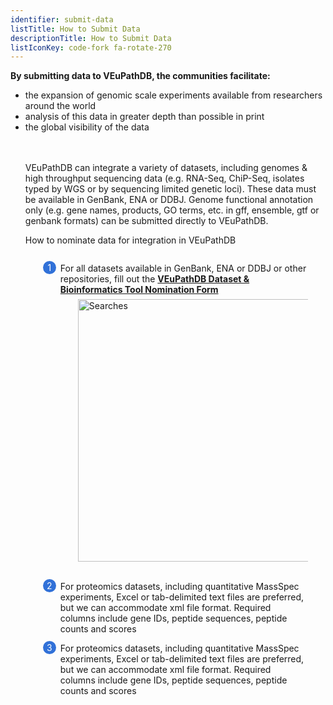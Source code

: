 ```yaml
---
identifier: submit-data
listTitle: How to Submit Data
descriptionTitle: How to Submit Data
listIconKey: code-fork fa-rotate-270
---
```

<style>
  .submit-data-feature {
    margin: auto;
  }
  .submit-data-feature--panels {
    display: flex;
    flex-wrap: wrap;
    align-items: flex-start;
    counter-reset: panel;
  }
  .submit-data-feature--panels > * {
    overflow: hidden;
    margin: 0 2em;
  }
  .submit-data-feature--panels > * > div {
    margin-top: 1em;
    margin-left: 2em;
    position: relative;
  }
  .submit-data-feature--panels > * img {
    margin-left: 2em;
  }
  .submit-data-feature--panels > * > div:before {
    counter-increment: panel;
    content: counter(panel);
    background: #3171d8;
    border-radius: 1em;
    height: 1.5em;
    width: 1.5em;
    display: inline-flex;
    justify-content: center;
    align-items: center;
    margin-right: .5em;
    color: white;
    position: absolute;
    left: -2em;
    top: -0.25em;
  }
     #topright {
    position: absolute;
    right: 1em;
    top: 3em;
    padding-top: 0.5em;
    padding-left: 0.5em;
    padding-right: 1.5em;
}
     #toprightsecond {
    position: absolute;
    right: 1em;
    top: 6em;
    padding: 0.5em;
}

</style>

<p class="card-text"><b>By submitting data to VEuPathDB, the communities facilitate:</b></p>
<ul class="card-text">
  <li>the expansion of genomic scale experiments available from researchers around the world</li>
  <li>analysis of this data in greater depth than possible in print</li>
  <li>the global visibility of the data</li>
	
<br/><br/>VEuPathDB can integrate a variety of datasets, including genomes & high throughput sequencing data (e.g. RNA-Seq, ChiP-Seq, isolates typed by WGS or by sequencing limited genetic loci). These data must be available in GenBank, ENA or DDBJ. Genome functional annotation only (e.g. gene names, products, GO terms, etc. in gff, ensemble, gtf or genbank formats) can be submitted directly to VEuPathDB.

<div class="submit-data-feature">
<p class="card-text">How to nominate data for integration in VEuPathDB</p>

<div class="submit-data-feature--panels">
  <div>
    <div>For all datasets available in GenBank, ENA or DDBJ or other repositories, fill out the <a href="https://docs.google.com/forms/d/e/1FAIpQLScmRz2amcjBHQh0D1HPXwmAQTi-k67VRtXRoIOLopCCSo-VcA/viewform"><b>VEuPathDB Dataset & Bioinformatics Tool Nomination Form</b></a>
	</div>
      <img style="width: 30em; margin-top: .5em; margin-left: 4em;" src="{{ "/assets/images/resources_tools/nomination_form.png" | absolute_url }}" alt="Searches"/><br>
  </div>
<br/>
  
  <div>
    <div>For proteomics datasets, including quantitative MassSpec experiments, Excel or tab-delimited text files are preferred, but we can accommodate xml file format. Required columns include gene IDs, peptide sequences, peptide counts and scores
	</div>
  
  <div>
    <div>For proteomics datasets, including quantitative MassSpec experiments, Excel or tab-delimited text files are preferred, but we can accommodate xml file format. Required columns include gene IDs, peptide sequences, peptide counts and scores
	</div>
</div>

